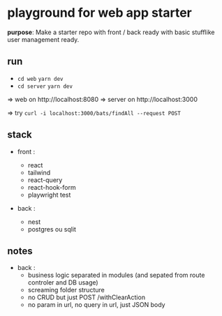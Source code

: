 # playground for web app starter

**purpose**: Make a starter repo with front / back ready with basic stufflike user management ready.

## run

- `cd web` `yarn dev`
- `cd server` `yarn dev`

=> web on http://localhost:8080
=> server on http://localhost:3000

=> try `curl -i localhost:3000/bats/findAll --request POST`

## stack

- front :

  - react
  - tailwind
  - react-query
  - react-hook-form
  - playwright test

- back :

  - nest
  - postgres ou sqlit

## notes

- back :
  - business logic separated in modules (and sepated from route controler and DB usage)
  - screaming folder structure
  - no CRUD but just POST /withClearAction
  - no param in url, no query in url, just JSON body
